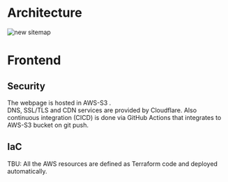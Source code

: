 # Architecture
![new sitemap](https://github.com/user-attachments/assets/4fab3862-fc02-4564-aae8-37b56c20bb76)


# Frontend
## Security
The webpage is hosted in AWS-S3 . \
DNS, SSL/TLS and CDN services are provided by Cloudflare.
Also continuous integration (CICD) is done via GitHub Actions that integrates to AWS-S3 bucket on git push.

## IaC
TBU: All the AWS resources are defined as Terraform code and deployed automatically.

